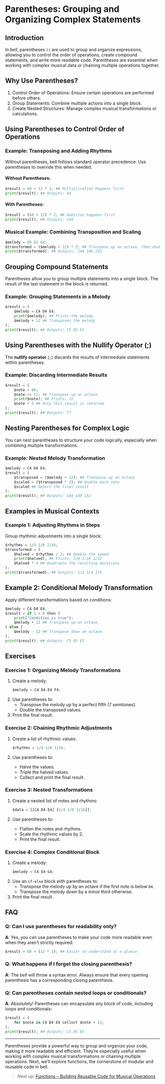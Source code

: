 # Parentheses: Grouping and Organizing Complex Statements

## Introduction

In _bell_, parentheses `()` are used to group and organize expressions, allowing you to control the order of operations, create compound statements, and write more readable code. Parentheses are essential when working with complex musical data or chaining multiple operations together.

## Why Use Parentheses?

1. Control Order of Operations: Ensure certain operations are performed before others.
2. Group Statements: Combine multiple actions into a single block.
3. Create Nested Structures: Manage complex musical transformations or calculations.

## Using Parentheses to Control Order of Operations

### Example: Transposing and Adding Rhythms

Without parentheses, bell follows standard operator precedence. Use parentheses to override this when needed.

#### Without Parentheses:

```py
$result = 60 + 12 * 2; ## Multiplication happens first
print($result); ## Outputs: 84
```

#### With Parentheses:

```py
$result = (60 + 12) * 2; ## Addition happens first
print($result); ## Outputs: 144
```

### Musical Example: Combining Transposition and Scaling

```py
$melody = 60 62 64;
$transformed = ($melody + 12) * 2; ## Transpose up an octave, then double each value
print($transformed); ## Outputs: 144 148 152
```

## Grouping Compound Statements

Parentheses allow you to group multiple statements into a single block. The result of the last statement in the block is returned.

### Example: Grouping Statements in a Melody

```py
$result = (
    $melody = C4 D4 E4;
    print($melody); ## Prints the melody
    $melody + 12 ## Transposes the melody
);
print($result); ## Outputs: C5 D5 E5
```

## Using Parentheses with the Nullify Operator (;)

The **nullify operator** (`;`) discards the results of intermediate statements within parentheses.

### Example: Discarding Intermediate Results

```py
$result = (
    $note = 60;
    $note += 12; ## Transpose up an octave
    print($note); ## Prints: 72
    $note + 5 ## Only this result is returned
);
print($result); ## Outputs: 77
```

## Nesting Parentheses for Complex Logic

You can nest parentheses to structure your code logically, especially when combining multiple transformations.

### Example: Nested Melody Transformation

```py
$melody = C4 D4 E4;
$result = (
    $transposed = ($melody + 12); ## Transpose up an octave
    $scaled = ($transposed * 2); ## Double each note
    $scaled ## Return the final result
);
print($result); ## Outputs: 144 148 152
```

## Examples in Musical Contexts

### Example 1: Adjusting Rhythms in Steps

Group rhythmic adjustments into a single block:

```py
$rhythms = 1/4 1/8 1/16;
$transformed = (
    $halved = $rhythms / 2; ## Double the speed
    print($halved); ## Prints: 1/8 1/16 1/32
    $halved * 4 ## Quadruple the resulting durations
);
print($transformed); ## Outputs: 1/2 1/4 1/8
```

## Example 2: Conditional Melody Transformation

Apply different transformations based on conditions:

```py
$melody = C4 D4 E4;
$result = if 1 > 0 then (
    print("Condition is true");
    $melody + 12 ## Transpose up an octave
) else (
    $melody - 12 ## Transpose down an octave
);
print($result); ## Outputs: C5 D5 E5
```

## Exercises

### Exercise 1: Organizing Melody Transformations

1. Create a melody:
   ```py
   $melody = C4 D4 E4 F4;
   ```
2. Use parentheses to:
   - Transpose the melody up by a perfect fifth (7 semitones).
   - Double the transposed values.
3. Print the final result.

### Exercise 2: Chaining Rhythmic Adjustments

1. Create a list of rhythmic values:

   ```py
   $rhythms = 1/4 1/8 1/16;
   ```

2. Use parentheses to:
   - Halve the values.
   - Triple the halved values.
   - Collect and print the final result.

### Exercise 3: Nested Transformations

1. Create a nested list of notes and rhythms:

   ```py
   $data = [[C4 D4 E4] [1/4 1/8 1/16]];
   ```

2. Use parentheses to:
   - Flatten the notes and rhythms.
   - Scale the rhythmic values by 2.
   - Print the final result.

### Exercise 4: Complex Conditional Block

1. Create a melody:
   ```py
   $melody = C4 E4 G4;
   ```
2. Use an `if-else` block with parentheses to:
   - Transpose the melody up by an octave if the first note is below `D4`.
   - Transpose the melody down by a minor third otherwise.
3. Print the final result.

## FAQ

### Q: Can I use parentheses for readability only?

**A**: Yes, you can use parentheses to make your code more readable even when they aren’t strictly required:

```py
$result = 60 + (12 * 2); ## Easier to understand at a glance
```

### Q: What happens if I forget the closing parenthesis?

**A**: The _bell_ will throw a syntax error. Always ensure that every opening parenthesis has a corresponding closing parenthesis.

### Q: Can parentheses contain nested loops or conditionals?

**A**: Absolutely! Parentheses can encapsulate any block of code, including loops and conditionals:

```py
$result = (
    for $note in C4 D4 E4 collect $note + 12;
);
print($result); ## Outputs: C5 D5 E5
```

---

Parentheses provide a powerful way to group and organize your code, making it more readable and efficient. They’re especially useful when working with complex musical transformations or chaining multiple operations. Next, we’ll explore functions, the cornerstone of modular and reusable code in bell.

> Next up: [Functions – Building Reusable Code for Musical Operations](19_formatting.md)
